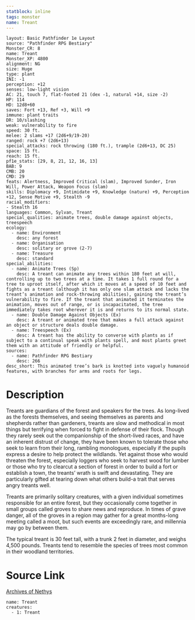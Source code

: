 ```yaml
---
statblock: inline
tags: monster
name: Treant
---
```

```statblock
layout: Basic Pathfinder 1e Layout
source: "Pathfinder RPG Bestiary"
Monster_CR: 8
name: Treant
Monster_XP: 4800
alignment: NG
size: Huge
type: plant
INI: -1
perception: +12
senses: low-light vision
AC: 21, touch 7, flat-footed 21 (dex -1, natural +14, size -2)
HP: 114
HD: 12d8+60
saves: Fort +13, Ref +3, Will +9
immune: plant traits
DR: 10/slashing
weak: vulnerability to fire
speed: 30 ft.
melee: 2 slams +17 (2d6+9/19-20)
ranged: rock +7 (2d6+13)
special_attacks: rock throwing (180 ft.), trample (2d6+13, DC 25)
space: 15 ft.
reach: 15 ft.
pf1e_stats: [29, 8, 21, 12, 16, 13]
BAB: 9
CMB: 20
CMD: 29
feats: Alertness, Improved Critical (slam), Improved Sunder, Iron Will, Power Attack, Weapon Focus (slam)
skills: Diplomacy +9, Intimidate +9, Knowledge (nature) +9, Perception +12, Sense Motive +9, Stealth -9
racial_modifiers:
- Stealth 16
languages: Common, Sylvan, Treant
special_qualities: animate trees, double damage against objects, treespeech
ecology:
  - name: Environment
    desc: any forest
  - name: Organisation
    desc: solitary or grove (2-7)
  - name: Treasure
    desc: standard
special_abilities:
  - name: Animate Trees (Sp)
    desc: A treant can animate any trees within 180 feet at will, controlling up to two trees at a time. It takes 1 full round for a tree to uproot itself, after which it moves at a speed of 10 feet and fights as a treant (although it has only one slam attack and lacks the treant’s animation and rock-throwing abilities), gaining the treant’s vulnerability to fire. If the treant that animated it terminates the animation, moves out of range, or is incapacitated, the tree immediately takes root wherever it is and returns to its normal state.
  - name: Double Damage Against Objects (Ex)
    desc: A treant or animated tree that makes a full attack against an object or structure deals double damage.
  - name: Treespeech (Ex)
    desc: A treant has the ability to converse with plants as if subject to a continual speak with plants spell, and most plants greet them with an attitude of friendly or helpful.
sources:
  - name: Pathfinder RPG Bestiary
    desc: 266
desc_short: This animated tree’s bark is knotted into vaguely humanoid features, with branches for arms and roots for legs.
```
# Description
Treants are guardians of the forest and speakers for the trees. As long-lived as the forests themselves, and seeing themselves as parents and shepherds rather than gardeners, treants are slow and methodical in most things but terrifying when forced to fight in defense of their flock. Though they rarely seek out the companionship of the short-lived races, and have an inherent distrust of change, they have been known to tolerate those who seek to learn from their long, rambling monologues, especially if the pupils express a desire to help protect the wildlands. Yet against those who would threaten the forest, especially loggers who seek to harvest wood for lumber or those who try to clearcut a section of forest in order to build a fort or establish a town, the treants’ wrath is swift and devastating. They are particularly gifted at tearing down what others build-a trait that serves angry treants well.

Treants are primarily solitary creatures, with a given individual sometimes responsible for an entire forest, but they occasionally come together in small groups called groves to share news and reproduce. In times of grave danger, all of the groves in a region may gather for a great months-long meeting called a moot, but such events are exceedingly rare, and millennia may go by between them.

The typical treant is 30 feet tall, with a trunk 2 feet in diameter, and weighs 4,500 pounds. Treants tend to resemble the species of trees most common in their woodland territories.
# Source Link
[Archives of Nethys](https://aonprd.com/MonsterDisplay.aspx?ItemName=Treant)
```encounter-table
name: Treant
creatures:
  - 1: Treant
```
